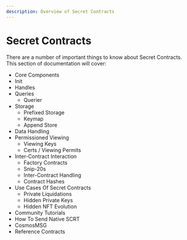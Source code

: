 ```yaml
---
description: Overview of Secret Contracts
---
```


# Secret Contracts

There are a number of important things to know about Secret Contracts. This section of documentation will cover:&#x20;

* Core Components
* Init&#x20;
* Handles
* Queries&#x20;
  * Querier
* Storage
  * Prefixed Storage&#x20;
  * Keymap
  * Append Store
* Data Handling&#x20;
* Permissioned Viewing
  * Viewing Keys&#x20;
  * Certs / Viewing Permits
* Inter-Contract Interaction&#x20;
  * Factory Contracts&#x20;
  * Snip-20s
  * Inter-Contract Handling&#x20;
  * Contract Hashes&#x20;
* Use Cases Of Secret Contracts
  * Private Liquidations
  * Hidden Private Keys&#x20;
  * Hidden NFT Evolution
* Community Tutorials&#x20;
* How To Send Native SCRT
* CosmosMSG
* Reference Contracts

